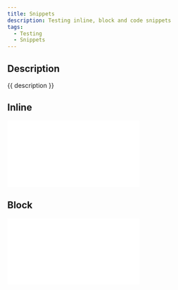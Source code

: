 ```yaml
---
title: Snippets
description: Testing inline, block and code snippets
tags:
  - Testing
  - Snippets
---
```


## Description

{{ description }}

## Inline

![1-Line Snippet](data/snippet-1line.txt)

## Block

![Block Snippet](data/snippet-block.txt)

